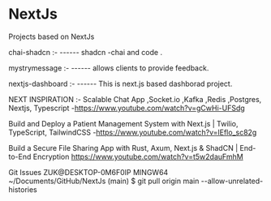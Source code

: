 # NextJs

Projects based on NextJs

chai-shadcn :-
------ shadcn -chai and code .

mystrymessage :-
------ allows clients to provide feedback.

nextjs-dashboard :-
------ This is next.js based dashborad project.

NEXT INSPIRATION :-
Scalable Chat App ,Socket.io ,Kafka ,Redis ,Postgres, Nextjs, Typescript -https://www.youtube.com/watch?v=gCwHi-UFSdg

Build and Deploy a Patient Management System with Next.js | Twilio, TypeScript, TailwindCSS -https://www.youtube.com/watch?v=lEflo_sc82g

Build a Secure File Sharing App with Rust, Axum, Next.js & ShadCN | End-to-End Encryption
https://www.youtube.com/watch?v=t5w2dauFmhM

Git Issues
ZUK@DESKTOP-0M6F0IP MINGW64 ~/Documents/GitHub/NextJs (main)
$ git pull origin main --allow-unrelated-histories
